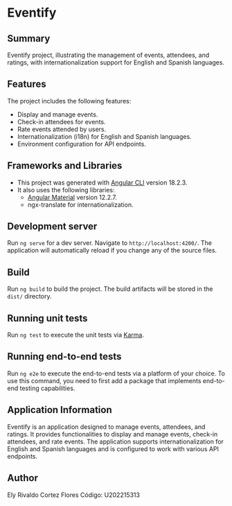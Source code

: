 # Eventify

## Summary
Eventify project, illustrating the management of events, attendees, and ratings, with internationalization support for English and Spanish languages.

## Features
The project includes the following features:
- Display and manage events.
- Check-in attendees for events.
- Rate events attended by users.
- Internationalization (i18n) for English and Spanish languages.
- Environment configuration for API endpoints.

## Frameworks and Libraries
- This project was generated with [Angular CLI](https://github.com/angular/angular-cli) version 18.2.3.
- It also uses the following libraries:
  - [Angular Material](https://material.angular.io/) version 12.2.7.
  - ngx-translate for internationalization.

## Development server

Run `ng serve` for a dev server. Navigate to `http://localhost:4200/`. The application will automatically reload if you change any of the source files.

## Build

Run `ng build` to build the project. The build artifacts will be stored in the `dist/` directory.

## Running unit tests

Run `ng test` to execute the unit tests via [Karma](https://karma-runner.github.io).

## Running end-to-end tests

Run `ng e2e` to execute the end-to-end tests via a platform of your choice. To use this command, you need to first add a package that implements end-to-end testing capabilities.

## Application Information
Eventify is an application designed to manage events, attendees, and ratings. It provides functionalities to display and manage events, check-in attendees, and rate events. The application supports internationalization for English and Spanish languages and is configured to work with various API endpoints.

## Author
Ely Rivaldo Cortez Flores
Código: U202215313
